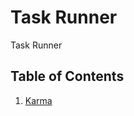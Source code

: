 # Task Runner
Task Runner


## Table of Contents

1. [Karma](https://github.com/M4steM4/Web-study/tree/master/Task%Runner)

